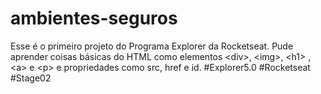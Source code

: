 # ambientes-seguros
Esse é o primeiro projeto do Programa Explorer da Rocketseat. Pude aprender coisas básicas do HTML como elementos &lt;div>, &lt;img>, &lt;h1> , &lt;a> e &lt;p> e propriedades como src, href e id. 
#Explorer5.0 #Rocketseat #Stage02
